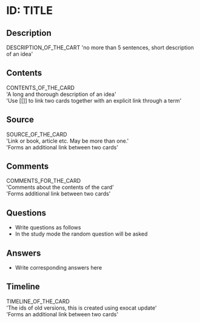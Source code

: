 # ID: TITLE

## Description
DESCRIPTION_OF_THE_CART
'no more than 5 sentences, short description of an idea'

## Contents
CONTENTS_OF_THE_CARD    
'A long and thorough description of an idea'    
'Use [[]] to link two cards together with an explicit link through a term'    

## Source
SOURCE_OF_THE_CARD   
'Link or book, article etc. May be more than one.'    
'Forms an additional link between two cards'    

## Comments
COMMENTS_FOR_THE_CARD   
'Comments about the contents of the card'   
'Forms additional link between two cards'   

## Questions
* Write questions as follows    
* In the study mode the random question will be asked    
## Answers
* Write corresponding answers here    

## Timeline
TIMELINE_OF_THE_CARD    
'The ids of old versions, this is created using exocat update'   
'Forms an additional link between two cards'    

